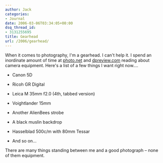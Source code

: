 ```yaml
---
author: Jack
categories:
- Journal
date: 2006-03-06T03:34:05+00:00
dsq_thread_id:
- 3131255695
title: Gearhead
url: /2006/gearhead/
---
```


When it comes to photography, I'm a gearhead. I can't help it. I spend an inordinate amount of time at [photo.net][1] and [dpreview.com][2] reading about camera equipment. Here's a list of a few things I want right now&#8230;. 

* Canon 5D 

* Ricoh GR Digital 

* Leica M 35mm f2.0 (4th, tabbed version) 

* Voightlander 15mm 

* Another AlienBees strobe 

* A black muslin backdrop 

* Hasselblad 500c/m with 80mm Tessar 

* And so on&#8230; 

There are many things standing between me and a good photograph &#8211; none of them equipment. 

[1]: <http://photo.net/> 

[2]: <http://www.dpreview.com/>